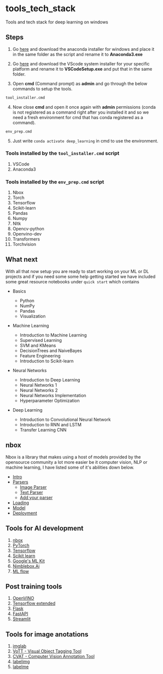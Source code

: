 # tools_tech_stack
Tools and tech stack for deep learning on windows

## Steps
1. Go [here](https://www.anaconda.com/products/individual) and download the anaconda installer for windows and place it in the same folder as the script and rename it to **Anaconda3.exe**

2. Go [here](https://code.visualstudio.com/#alt-downloads) and download the VScode system installer for your specific platform and rename it to **VSCodeSetup.exe** and put that in the same folder.

3. Open **cmd** (Command prompt) as **admin** and go through the below commands to setup the tools.

 ```cmd
tool_installer.cmd
```

4. Now close **cmd** and open it once again with **admin** permissions (conda is not registered as a command right after you installed it and so we need a fresh environment for cmd that has conda registered as a command).

```cmd
env_prep.cmd
```

5. Just write `conda activate deep_learning` in cmd to use the environment.

### Tools installed by the `tool_installer.cmd` script

1. VSCode
2. Anaconda3

### Tools installed by the `env_prep.cmd` script

1. Nbox
2. Torch
3. Tensorflow
4. Scikit-learn
5. Pandas
6. Numpy
7. Nltk
8. Opencv-python
9. Openvino-dev
10. Transformers
11. Torchvision

## What next 

With all that now setup you are ready to start working on your ML or DL projects and if you need some some help getting started we have included some great resource notebooks under `quick start` which contains

* Basics
  * Python
  * NumPy
  * Pandas
  * Visualization

* Machine Learning
  * Introduction to Machine Learning
  * Supervised Learning
  * SVM and KMeans
  * DecisionTrees and NaiveBayes
  * Feature Engineering
  * Introduction to Scikit-learn

* Neural Networks
  * Introduction to Deep Learning
  * Neural Networks 1
  * Neural Networks 2
  * Neural Networks Implementation
  * Hyperparameter Optimization

* Deep Learning
  * Introduction to Convolutional Neural Network
  * Introduction to RNN and LSTM
  * Transfer Learning CNN 

## nbox

Nbox is a library that makes using a host of models provided by the opensource community a lot more easier be it computer vision, NLP or machine learning, I have listed some of it's abilities down below.

* [Intro](https://docs.nimblebox.ai/nbox/nbox-intro)
* [Parsers](https://docs.nimblebox.ai/nbox/nbox-intro/inference-parsing#parsers)
  * [Image Parser](https://docs.nimblebox.ai/nbox/nbox-intro/inference-parsing#nbox-parsers-imageparser)
  * [Text Parser](https://docs.nimblebox.ai/nbox/nbox-intro/inference-parsing#nbox-parsers-textparser)
  * [Add your parser](https://docs.nimblebox.ai/nbox/nbox-intro/inference-parsing#how-to-add-your-own-parser)
* [Loading](https://docs.nimblebox.ai/nbox/nbox-intro/loading-models-nbox.load#documentation)
* [Model](https://docs.nimblebox.ai/nbox/nbox-intro/making-your-own-model-nbox.model#documentation)
* [Deployment](https://docs.nimblebox.ai/nbox/nbox-intro/quickstart-with-deployment)

## Tools for AI development

1. [nbox](https://github.com/NimbleBoxAI/nbox)
2. [PyTorch](https://pytorch.org/)
3. [Tensorflow](https://www.tensorflow.org/)
4. [Scikit learn](scikit-learn.org/stable/)
5. [Google's ML Kit](https://developers.google.com/ml-kit)
6. [Nimblebox.Ai](https://nimblebox.ai/signin)
7. [ML flow](https://mlflow.org/)

## Post training tools

1. [OpenVINO](https://docs.openvinotoolkit.org/latest/index.html)
2. [Tensorflow extended](https://www.tensorflow.org/tfx)
3. [Flask](https://flask.palletsprojects.com/en/2.0.x/)
4. [FastAPI](https://fastapi.tiangolo.com/)
5. [Streamlit](https://streamlit.io/)

## Tools for image anotations

1. [imglab](https://imglab.in/)
2. [VoTT - Visual Object Tagging Tool](https://github.com/microsoft/VoTT)
3. [CVAT - Computer Vision Annotation Tool](https://github.com/openvinotoolkit/cvat)
4. [labelimg](https://github.com/tzutalin/labelImg)
5. [labelme](https://github.com/wkentaro/labelme)
